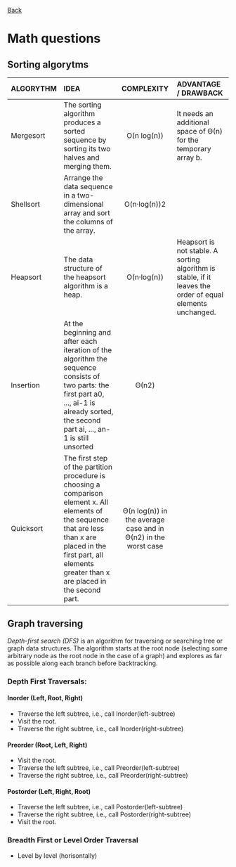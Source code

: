 [Back](../README.md)

# Math questions

## Sorting algorytms

| ALGORYTHM | IDEA | COMPLEXITY | ADVANTAGE / DRAWBACK |
| :-------- | :--- | :--------: | :------------------- |
| Mergesort | The sorting algorithm produces a sorted sequence by sorting its two halves and merging them. | O(n log(n)) | It needs an additional space of Θ(n) for the temporary array b. |
| Shellsort | Arrange the data sequence in a two-dimensional array and sort the columns of the array. | O(n·log(n))2 | |
| Heapsort  | The data structure of the heapsort algorithm is a heap. | O(n·log(n)) | Heapsort is not stable. A sorting algorithm is stable, if it leaves the order of equal elements unchanged.|
| Insertion | At the beginning and after each iteration of the algorithm the sequence consists of two parts: the first part a0, ..., ai-1 is already sorted, the second part ai, ..., an-1 is still unsorted | Θ(n2) | |
| Quicksort | The first step of the partition procedure is choosing a comparison element x. All elements of the sequence that are less than x are placed in the first part, all elements greater than x are placed in the second part. | Θ(n log(n)) in the average case and in Θ(n2) in the worst case | |

## Graph traversing

*Depth-first search (DFS)* is an algorithm for traversing or searching tree or graph data structures. The algorithm starts at the root node (selecting some arbitrary node as the root node in the case of a graph) and explores as far as possible along each branch before backtracking.

### Depth First Traversals:

#### Inorder (Left, Root, Right)

 * Traverse the left subtree, i.e., call Inorder(left-subtree)
 * Visit the root.
 * Traverse the right subtree, i.e., call Inorder(right-subtree)
 
#### Preorder (Root, Left, Right)

 * Visit the root.
 * Traverse the left subtree, i.e., call Preorder(left-subtree)
 * Traverse the right subtree, i.e., call Preorder(right-subtree) 
 
#### Postorder (Left, Right, Root)

 * Traverse the left subtree, i.e., call Postorder(left-subtree)
 * Traverse the right subtree, i.e., call Postorder(right-subtree)
 * Visit the root.
 
### Breadth First or Level Order Traversal

 * Level by level (horisontally)
